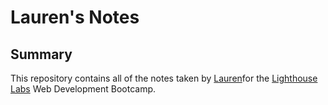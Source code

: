 # Lauren's Notes

## Summary
This repository contains all of the notes taken by [Lauren](https://github.com/HiloSolutions)for the [Lighthouse Labs](https://www.lighthouselabs.ca/) Web Development Bootcamp.